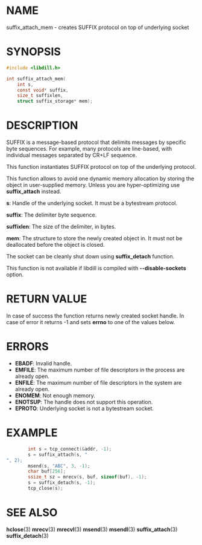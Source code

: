 # NAME

 suffix_attach_mem - creates SUFFIX protocol on top of underlying socket

# SYNOPSIS

```c
#include <libdill.h>

int suffix_attach_mem(
    int s,
    const void* suffix,
    size_t suffixlen,
    struct suffix_storage* mem);
```

# DESCRIPTION

 SUFFIX is a message-based protocol that delimits messages by specific byte sequences. For example, many protocols are line-based, with individual messages separated by CR+LF sequence.

 This function instantiates SUFFIX protocol on top of the underlying protocol.

 This function allows to avoid one dynamic memory allocation by storing the object in user-supplied memory. Unless you are hyper-optimizing use **suffix_attach** instead.

 **s**: Handle of the underlying socket. It must be a bytestream protocol.

 **suffix**: The delimiter byte sequence.

 **suffixlen**: The size of the delimiter, in bytes.

 **mem**: The structure to store the newly created object in. It must not be deallocated before the object is closed.

 The socket can be cleanly shut down using **suffix_detach** function.

 This function is not available if libdill is compiled with **--disable-sockets** option.

# RETURN VALUE

 In case of success the function returns newly created socket handle. In case of error it returns -1 and sets **errno** to one of the values below.

# ERRORS

* **EBADF**: Invalid handle.
* **EMFILE**: The maximum number of file descriptors in the process are already open.
* **ENFILE**: The maximum number of file descriptors in the system are already open.
* **ENOMEM**: Not enough memory.
* **ENOTSUP**: The handle does not support this operation.
* **EPROTO**: Underlying socket is not a bytestream socket.

# EXAMPLE

```c
        int s = tcp_connect(&addr, -1);
        s = suffix_attach(s, "
", 2);
        msend(s, "ABC", 3, -1);
        char buf[256];
        ssize_t sz = mrecv(s, buf, sizeof(buf), -1);
        s = suffix_detach(s, -1);
        tcp_close(s);
```

# SEE ALSO

 **hclose**(3) **mrecv**(3) **mrecvl**(3) **msend**(3) **msendl**(3) **suffix_attach**(3) **suffix_detach**(3) 

